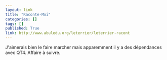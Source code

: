 ```yaml
---
layout: link
title: "Raconte-Moi"
categories: []
tags: []
published: True
link: http://www.abuledu.org/leterrier/leterrier-racont
---
```


J'aimerais bien le faire marcher mais apparemment il y a des dépendances avec QT4.
Affaire à suivre.
